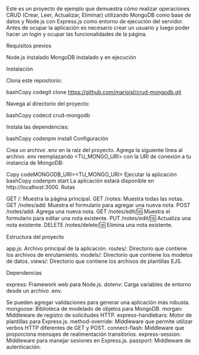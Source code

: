 Este es un proyecto de ejemplo que demuestra cómo realizar operaciones CRUD (Crear, Leer, Actualizar, Eliminar) utilizando MongoDB como base de datos y Node.js con Express.js como entorno de ejecución del servidor.
Antes de ocupar la aplicación es necesario crear un usuario y luego poder hacer un login y ocupar las funcionalidades de la página.

Requisitos previos

Node.js instalado
MongoDB instalado y en ejecución

Instalación

Clona este repositorio:

bashCopy codegit clone https://github.com/marioisl/crud-mongodb.git

Navega al directorio del proyecto:

bashCopy codecd crud-mongodb

Instala las dependencias:

bashCopy codenpm install
Configuración

Crea un archivo .env en la raíz del proyecto.
Agrega la siguiente línea al archivo .env reemplazando <TU_MONGO_URI> con la URI de conexión a tu instancia de MongoDB:

Copy codeMONGODB_URI=<TU_MONGO_URI>
Ejecutar la aplicación
bashCopy codenpm start
La aplicación estará disponible en http://localhost:3000.
Rutas

GET /: Muestra la página principal.
GET /notes: Muestra todas las notas.
GET /notes/add: Muestra el formulario para agregar una nueva nota.
POST /notes/add: Agrega una nueva nota.
GET /notes/edit/:id: Muestra el formulario para editar una nota existente.
PUT /notes/edit/:id: Actualiza una nota existente.
DELETE /notes/delete/:id: Elimina una nota existente.

Estructura del proyecto

app.js: Archivo principal de la aplicación.
routes/: Directorio que contiene los archivos de enrutamiento.
models/: Directorio que contiene los modelos de datos.
views/: Directorio que contiene los archivos de plantillas EJS.

Dependencias

express: Framework web para Node.js.
dotenv: Carga variables de entorno desde un archivo .env.

Se pueden agregar validaciones para generar una aplicación más robusta.
mongoose: Biblioteca de modelado de objetos para MongoDB.
morgan: Middleware de registro de solicitudes HTTP.
express-handlebars: Motor de plantillas para Express.js.
method-override: Middleware que permite utilizar verbos HTTP diferentes de GET y POST.
connect-flash: Middleware que proporciona mensajes de realimentación transitorios.
express-session: Middleware para manejar sesiones en Express.js.
passport: Middleware de autenticación.
